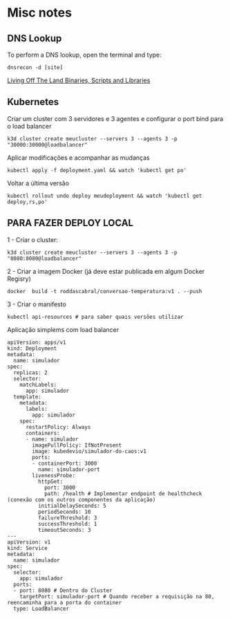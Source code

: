 # Misc notes

## DNS Lookup

To perform a DNS lookup, open the terminal and type:
```
dnsrecon -d [site]
```
[
Living Off The Land Binaries, Scripts and Libraries](https://lolbas-project.github.io/)

## Kubernetes

Criar um cluster com 3 servidores e 3 agentes e configurar o port bind para o load balancer
```
k3d cluster create meucluster --servers 3 --agents 3 -p "30000:30000@loadbalancer"
```

Aplicar modificações e acompanhar as mudanças
```
kubectl apply -f deployment.yaml && watch 'kubectl get po'
```

Voltar a última versão
```
kubectl rollout undo deploy meudeployment && watch 'kubectl get deploy,rs,po'
```

## PARA FAZER DEPLOY LOCAL

1 - Criar o cluster:
```
k3d cluster create meucluster --servers 3 --agents 3 -p "8080:8080@loadbalancer"
```

2 - Criar a imagem Docker (já deve estar publicada em algum Docker Regisry)
```
docker  build -t roddascabral/conversao-temperatura:v1 . --push
```
3 - Criar o manifesto
```
kubectl api-resources # para saber quais versões utilizar
``` 
Aplicação simplems com load balancer
```
apiVersion: apps/v1
kind: Deployment
metadata:
  name: simulador
spec:
  replicas: 2
  selector:
    matchLabels:
      app: simulador
  template:
    metadata:
      labels:
        app: simulador
    spec:
      restartPolicy: Always
      containers:
      - name: simulador
        imagePullPolicy: IfNotPresent
        image: kubedevio/simulador-do-caos:v1
        ports:
        - containerPort: 3000
          name: simulador-port
        livenessProbe:
          httpGet:
            port: 3000
            path: /health # Implementar endpoint de healthcheck (conexão com os outros componentes da aplicação)
          initialDelaySeconds: 5 
          periodSeconds: 10
          failureThreshold: 3
          successThreshold: 1
          timeoutSeconds: 3
---
apiVersion: v1
kind: Service
metadata:
  name: simulador
spec:
  selector:
    app: simulador
  ports:
  - port: 8080 # Dentro do Cluster
    targetPort: simulador-port # Quando receber a requisição na 80, reencaminha para a porta do container
  type: LoadBalancer
```

